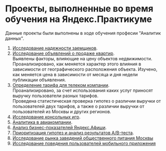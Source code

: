 # Проекты, выполненные во время обучения на Яндекс.Практикуме

 Данные проекты были выполнены в ходе обучения професии "Аналитик данных".  
 1. [Исследование надежности заемщиков](loaners_analysis).   
 2. [Исследование объявлений о продаже квартир](real_estate_spb).   
    Выявлены факторы, влияющие на цену объектов недвижимости. Проанализировано, как меняется характер этого влияния в зависимости от
    географического расположения объекта. Изучено, как меняется цена в зависимости от месяца и дня недели публикации объявления.
 3. [Определение тарифа для телеком компании](telecom).   
    Проанализировано, за счет использования каких услуг приносят выручку пользователи разных тарифов.  
    Проведена статистическая проверка гипотез о различии выручки от пользователей двух тарифов, а также о различии выручки от пользователей из Москвы и других регионов.
 4. [Исследование консольных игр](console_games). 
 5. [Аналитика в авиакомпании](aviacompany). 
 6. [Анализ бизнес-показателей Яндекс.Афиши](business_metrics). 
 7. [Приоритизация гипотез и анализ результатов A/B-теста](ab_test).  
 8. [Исследование рынка заведений общественного питания Москвы](catering_market)
 9. [Исследование поведения пользователей мобильного приложения](user_behaviour_analysis)
